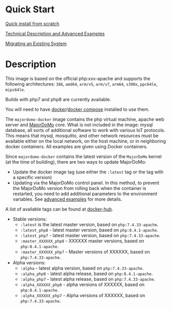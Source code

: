 # Quick Start
[Quick install from scratch](firststart.md)

[Technical Description and Advanced Examples](advanced.md)

[Migrating an Existing System](migration.md)

# Description
This image is based on the official php:xxx-apache and supports the following architectures: `386`, `amd64`, `arm/v5`, `arm/v7`, `arm64`, `s390x`, `ppc64le`, `mips64le`.

Builds with php7 and php8 are currently available.

You will need to have [docker](https://docs.docker.com/engine/)/[docker compose](https://docs.docker.com/compose/install/) installed to use them.

The `majordomo-docker` image contains the php virtual machine, apache web server and [MajorDoMo](https://github.com/sergejey/majordomo) core. 
What is not included in the image: mysql database, all sorts of additional software to work with various IoT protocols. This means that mysql, mosquitto, and other network resources must be available either on the local network, on the host machine, or in neighboring docker containers. All examples are given using Docker containers.

Since `majordomo-docker` contains the latest version of the `MajorDoMo` kernel (at the time of building), there are two ways to update MajorDoMo:
- Update the docker image tag (use either the `:latest` tag or the tag with a specific version)
- Updating via the MajorDoMo control panel. In this method, to prevent the MajorDoMo version from rolling back when the container is restarted, you need to add additional parameters to the environment variables. See [advanced examples](advanced.md) for more details.

A list of available tags can be found at [docker-hub](https://hub.docker.com/r/ai91/majordomo-docker/tags).
- Stable versions:
  - `:latest` is the latest master version, based on `php:7.4.33-apache`.
  - `:latest_php8` - latest master version, based on `php:8.4.1-apache`.
  - `:latest_php7` - latest master version, based on `php:7.4.33-apache`.
  - `:master_XXXXXX_php8` - XXXXXX master versions, based on `php:8.4.1-apache`.
  - `:master_XXXXXX_php7` - Master versions of XXXXXX, based on `php:7.4.33-apache`.
- Alpha versions:
  - `:alpha` - latest alpha version, based on `php:7.4.33-apache`.
  - `:alpha_php8` - latest alpha release, based on `php:8.4.1-apache`.
  - `:alpha_php7` - latest alpha release, based on `php:7.4.33-apache`.
  - `:alpha_XXXXXX_php8` - alpha versions of XXXXXX, based on `php:8.4.1-apache`.
  - `:alpha_XXXXXX_php7` - Alpha versions of XXXXXX, based on `php:7.4.33-apache`.
